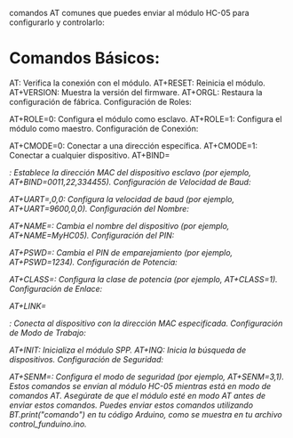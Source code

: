comandos AT comunes que puedes enviar al módulo HC-05 para configurarlo y controlarlo:

# Comandos Básicos:

AT: Verifica la conexión con el módulo.
AT+RESET: Reinicia el módulo.
AT+VERSION: Muestra la versión del firmware.
AT+ORGL: Restaura la configuración de fábrica.
Configuración de Roles:

AT+ROLE=0: Configura el módulo como esclavo.
AT+ROLE=1: Configura el módulo como maestro.
Configuración de Conexión:

AT+CMODE=0: Conectar a una dirección específica.
AT+CMODE=1: Conectar a cualquier dispositivo.
AT+BIND=<address>: Establece la dirección MAC del dispositivo esclavo (por ejemplo, AT+BIND=0011,22,334455).
Configuración de Velocidad de Baud:

AT+UART=<baudrate>,0,0: Configura la velocidad de baud (por ejemplo, AT+UART=9600,0,0).
Configuración del Nombre:

AT+NAME=<name>: Cambia el nombre del dispositivo (por ejemplo, AT+NAME=MyHC05).
Configuración del PIN:

AT+PSWD=<pin>: Cambia el PIN de emparejamiento (por ejemplo, AT+PSWD=1234).
Configuración de Potencia:

AT+CLASS=<class>: Configura la clase de potencia (por ejemplo, AT+CLASS=1).
Configuración de Enlace:

AT+LINK=<address>: Conecta al dispositivo con la dirección MAC especificada.
Configuración de Modo de Trabajo:

AT+INIT: Inicializa el módulo SPP.
AT+INQ: Inicia la búsqueda de dispositivos.
Configuración de Seguridad:

AT+SENM=<mode>: Configura el modo de seguridad (por ejemplo, AT+SENM=3,1).
Estos comandos se envían al módulo HC-05 mientras está en modo de comandos AT. Asegúrate de que el módulo esté en modo AT antes de enviar estos comandos. Puedes enviar estos comandos utilizando BT.print("comando") en tu código Arduino, como se muestra en tu archivo control_funduino.ino.